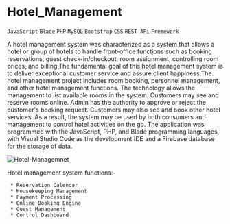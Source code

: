 # Hotel_Management 
`JavaScript` `Blade` `PHP` `MySQL` `Bootstrap` `CSS` `REST APi` `Fremework` 

A hotel management system was characterized as a system that allows a hotel or group of hotels to handle front-office functions such as booking reservations,
guest check-in/checkout, room assignment, controlling room prices, and billing.The fundamental goal of this hotel management system is to deliver exceptional 
customer service and assure client happiness.The hotel management project includes room booking, personnel management, and other hotel management functions.
The technology allows the management to list available rooms in the system. Customers may see and reserve rooms online. Admin has the authority to approve or
reject the customer's booking request. Customers may also see and book other hotel services. As a result, the system may be used by both consumers and management 
to control hotel activities on the go. The application was programmed with the JavaScript, PHP, and Blade programming languages, with Visual Studio Code as the
development IDE and a Firebase database for the storage of data.    

 ![Hotel-Managemnet](https://github.com/Randika00/Hotel_Management/assets/89309192/401fe7e9-1e92-4967-9a3c-6313ee114d22)

Hotel management system functions:- 

     * Reservation Calendar
     * Housekeeping Management
     * Payment Processing
     * Online Booking Engine
     * Guest Management
     * Control Dashboard 

    
